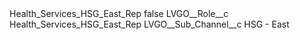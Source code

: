 <?xml version="1.0" encoding="UTF-8"?>
<CustomMetadata xmlns="http://soap.sforce.com/2006/04/metadata" xmlns:xsi="http://www.w3.org/2001/XMLSchema-instance" xmlns:xsd="http://www.w3.org/2001/XMLSchema">
    <label>Health_Services_HSG_East_Rep</label>
    <protected>false</protected>
    <values>
        <field>LVGO__Role__c</field>
        <value xsi:type="xsd:string">Health_Services_HSG_East_Rep</value>
    </values>
    <values>
        <field>LVGO__Sub_Channel__c</field>
        <value xsi:type="xsd:string">HSG - East</value>
    </values>
</CustomMetadata>
